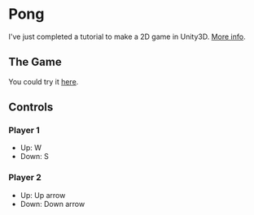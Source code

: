 # Pong

I've just completed a tutorial to make a 2D game in Unity3D. [More info](youtu.be/yQXdREL4GGg).

## The Game

You could try it [here](http://alagos.github.io/pong).

## Controls

### Player 1
- Up: W
- Down: S

### Player 2
- Up: Up arrow
- Down: Down arrow
